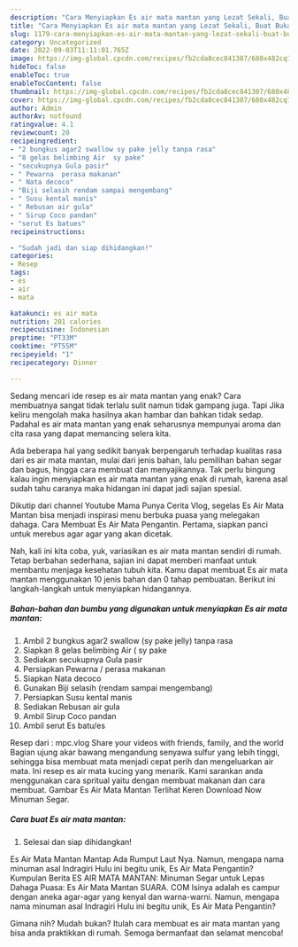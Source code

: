 ```yaml
---
description: "Cara Menyiapkan Es air mata mantan yang Lezat Sekali, Buat Buka Puasa Enak Banget"
title: "Cara Menyiapkan Es air mata mantan yang Lezat Sekali, Buat Buka Puasa Enak Banget"
slug: 1179-cara-menyiapkan-es-air-mata-mantan-yang-lezat-sekali-buat-buka-puasa-enak-banget
category: Uncategorized
date: 2022-09-03T11:11:01.765Z
image: https://img-global.cpcdn.com/recipes/fb2cda8cec841307/680x482cq70/es-air-mata-mantan-foto-resep-utama.jpg
hideToc: false
enableToc: true
enableTocContent: false
thumbnail: https://img-global.cpcdn.com/recipes/fb2cda8cec841307/680x482cq70/es-air-mata-mantan-foto-resep-utama.jpg
cover: https://img-global.cpcdn.com/recipes/fb2cda8cec841307/680x482cq70/es-air-mata-mantan-foto-resep-utama.jpg
author: Admin
authorAv: notfound
ratingvalue: 4.1
reviewcount: 20
recipeingredient:
- "2 bungkus agar2 swallow sy pake jelly tanpa rasa"
- "8 gelas belimbing Air  sy pake"
- "secukupnya Gula pasir"
- " Pewarna  perasa makanan"
- " Nata decoco"
- "Biji selasih rendam sampai mengembang"
- " Susu kental manis"
- " Rebusan air gula"
- " Sirup Coco pandan"
- "serut Es batues"
recipeinstructions:

- "Sudah jadi dan siap dihidangkan!"
categories:
- Resep
tags:
- es
- air
- mata

katakunci: es air mata 
nutrition: 201 calories
recipecuisine: Indonesian
preptime: "PT33M"
cooktime: "PT55M"
recipeyield: "1"
recipecategory: Dinner

---
```



Sedang mencari ide resep es air mata mantan yang enak? Cara membuatnya sangat tidak terlalu sulit namun tidak gampang juga. Tapi Jika keliru mengolah maka hasilnya akan hambar dan bahkan tidak sedap. Padahal es air mata mantan yang enak seharusnya mempunyai aroma dan cita rasa yang dapat memancing selera kita.


Ada beberapa hal yang sedikit banyak berpengaruh terhadap kualitas rasa dari es air mata mantan, mulai dari jenis bahan, lalu pemilihan bahan segar dan bagus, hingga cara membuat dan menyajikannya. Tak perlu bingung kalau ingin menyiapkan es air mata mantan yang enak di rumah, karena asal sudah tahu caranya maka hidangan ini dapat jadi sajian spesial.

Dikutip dari channel Youtube Mama Punya Cerita Vlog, segelas Es Air Mata Mantan bisa menjadi inspirasi menu berbuka puasa yang melegakan dahaga. Cara Membuat Es Air Mata Pengantin. Pertama, siapkan panci untuk merebus agar agar yang akan dicetak.


Nah, kali ini kita coba, yuk, variasikan es air mata mantan sendiri di rumah. Tetap berbahan sederhana, sajian ini dapat memberi manfaat untuk membantu menjaga kesehatan tubuh kita. Kamu dapat membuat Es air mata mantan menggunakan 10 jenis bahan dan 0 tahap pembuatan. Berikut ini langkah-langkah untuk menyiapkan hidangannya.

<!--inarticleads1-->

##### Bahan-bahan dan bumbu yang digunakan untuk menyiapkan Es air mata mantan:

1. Ambil 2 bungkus agar2 swallow (sy pake jelly) tanpa rasa
1. Siapkan 8 gelas belimbing Air ( sy pake
1. Sediakan secukupnya Gula pasir
1. Persiapkan  Pewarna / perasa makanan
1. Siapkan  Nata decoco
1. Gunakan Biji selasih (rendam sampai mengembang)
1. Persiapkan  Susu kental manis
1. Sediakan  Rebusan air gula
1. Ambil  Sirup Coco pandan
1. Ambil serut Es batu/es


Resep dari : mpc.vlog Share your videos with friends, family, and the world Bagian ujung akar bawang mengandung senyawa sulfur yang lebih tinggi, sehingga bisa membuat mata menjadi cepat perih dan mengeluarkan air mata. Ini resep es air mata kucing yang menarik. Kami sarankan anda menggunakan cara spritual yaitu dengan membuat makanan dan cara membuat. Gambar Es Air Mata Mantan Terlihat Keren Download Now Minuman Segar. 

<!--inarticleads2-->

##### Cara buat Es air mata mantan:


1. Selesai dan siap dihidangkan!

Es Air Mata Mantan Mantap Ada Rumput Laut Nya. Namun, mengapa nama minuman asal Indragiri Hulu ini begitu unik, Es Air Mata Pengantin? Kumpulan Berita ES AIR MATA MANTAN: Minuman Segar untuk Lepas Dahaga Puasa: Es Air Mata Mantan SUARA. COM Isinya adalah es campur dengan aneka agar-agar yang kenyal dan warna-warni. Namun, mengapa nama minuman asal Indragiri Hulu ini begitu unik, Es Air Mata Pengantin? 

Gimana nih? Mudah bukan? Itulah cara membuat es air mata mantan yang bisa anda praktikkan di rumah. Semoga bermanfaat dan selamat mencoba!
